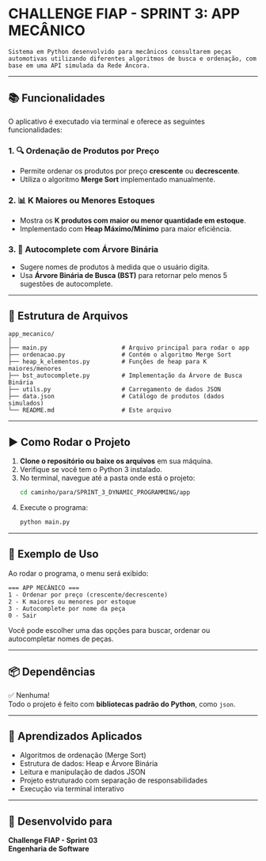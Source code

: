 
# CHALLENGE FIAP - SPRINT 3: APP MECÂNICO

    Sistema em Python desenvolvido para mecânicos consultarem peças automotivas utilizando diferentes algoritmos de busca e ordenação, com base em uma API simulada da Rede Âncora.

---

## 📚 Funcionalidades

O aplicativo é executado via terminal e oferece as seguintes funcionalidades:

### 1. 🔍 Ordenação de Produtos por Preço
- Permite ordenar os produtos por preço **crescente** ou **decrescente**.
- Utiliza o algoritmo **Merge Sort** implementado manualmente.

### 2. 📊 K Maiores ou Menores Estoques
- Mostra os **K produtos com maior ou menor quantidade em estoque**.
- Implementado com **Heap Máximo/Mínimo** para maior eficiência.

### 3. 🧠 Autocomplete com Árvore Binária
- Sugere nomes de produtos à medida que o usuário digita.
- Usa **Árvore Binária de Busca (BST)** para retornar pelo menos 5 sugestões de autocomplete.

---

## 📁 Estrutura de Arquivos

```
app_mecanico/
│
├── main.py                     # Arquivo principal para rodar o app
├── ordenacao.py                # Contém o algoritmo Merge Sort
├── heap_k_elementos.py         # Funções de heap para K maiores/menores
├── bst_autocomplete.py         # Implementação da Árvore de Busca Binária
├── utils.py                    # Carregamento de dados JSON
├── data.json                   # Catálogo de produtos (dados simulados)
└── README.md                   # Este arquivo
```

---

## ▶️ Como Rodar o Projeto

1. **Clone o repositório ou baixe os arquivos** em sua máquina.
2. Verifique se você tem o Python 3 instalado.
3. No terminal, navegue até a pasta onde está o projeto:
   ```bash
   cd caminho/para/SPRINT_3_DYNAMIC_PROGRAMMING/app
   ```
4. Execute o programa:
   ```bash
   python main.py
   ```

---

## 📌 Exemplo de Uso

Ao rodar o programa, o menu será exibido:
```
=== APP MECÂNICO ===
1 - Ordenar por preço (crescente/decrescente)
2 - K maiores ou menores por estoque
3 - Autocomplete por nome da peça
0 - Sair
```

Você pode escolher uma das opções para buscar, ordenar ou autocompletar nomes de peças.

---

## 📦 Dependências

✅ Nenhuma!  
Todo o projeto é feito com **bibliotecas padrão do Python**, como `json`.

---

## 🧠 Aprendizados Aplicados

- Algoritmos de ordenação (Merge Sort)
- Estrutura de dados: Heap e Árvore Binária
- Leitura e manipulação de dados JSON
- Projeto estruturado com separação de responsabilidades
- Execução via terminal interativo

---

## 📅 Desenvolvido para

**Challenge FIAP - Sprint 03  
Engenharia de Software**
